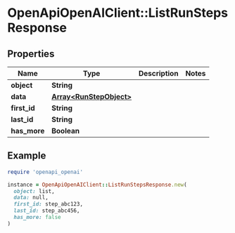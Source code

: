 # OpenApiOpenAIClient::ListRunStepsResponse

## Properties

| Name | Type | Description | Notes |
| ---- | ---- | ----------- | ----- |
| **object** | **String** |  |  |
| **data** | [**Array&lt;RunStepObject&gt;**](RunStepObject.md) |  |  |
| **first_id** | **String** |  |  |
| **last_id** | **String** |  |  |
| **has_more** | **Boolean** |  |  |

## Example

```ruby
require 'openapi_openai'

instance = OpenApiOpenAIClient::ListRunStepsResponse.new(
  object: list,
  data: null,
  first_id: step_abc123,
  last_id: step_abc456,
  has_more: false
)
```


